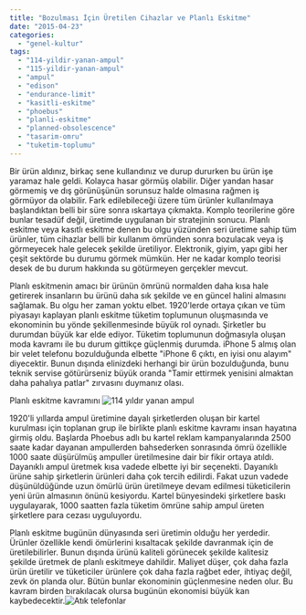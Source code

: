 ```yaml
---
title: "Bozulması İçin Üretilen Cihazlar ve Planlı Eskitme"
date: "2015-04-23"
categories: 
  - "genel-kultur"
tags: 
  - "114-yildir-yanan-ampul"
  - "115-yildir-yanan-ampul"
  - "ampul"
  - "edison"
  - "endurance-limit"
  - "kasitli-eskitme"
  - "phoebus"
  - "planli-eskitme"
  - "planned-obsolescence"
  - "tasarim-omru"
  - "tuketim-toplumu"
---
```


Bir ürün aldınız, birkaç sene kullandınız ve durup dururken bu ürün işe yaramaz hale geldi. Kolayca hasar görmüş olabilir. Diğer yandan hasar görmemiş ve dış görünüşünün sorunsuz halde olmasına rağmen iş görmüyor da olabilir. Fark edilebileceği üzere tüm ürünler kullanılmaya başlandıktan belli bir süre sonra ıskartaya çıkmakta. Komplo teorilerine göre bunlar tesadüf değil, üretimde uygulanan bir stratejinin sonucu. Planlı eskitme veya kasıtlı eskitme denen bu olgu yüzünden seri üretime sahip tüm ürünler, tüm cihazlar belli bir kullanım ömründen sonra bozulacak veya iş görmeyecek hale gelecek şekilde üretiliyor. Elektronik, giyim, yapı gibi her çeşit sektörde bu durumu görmek mümkün. Her ne kadar komplo teorisi desek de bu durum hakkında su götürmeyen gerçekler mevcut.

Planlı eskitmenin amacı bir ürünün ömrünü normalden daha kısa hale getirerek insanların bu ürünü daha sık şekilde ve en güncel halini almasını sağlamak. Bu olgu her zaman yoktu elbet. 1920'lerde ortaya çıkan ve tüm piyasayı kaplayan planlı eskitme tüketim toplumunun oluşmasında ve ekonominin bu yönde şekillenmesinde büyük rol oynadı. Şirketler bu durumdan büyük kar elde ediyor. Tüketim toplumunun doğmasıyla oluşan moda kavramı ile bu durum gittikçe güçlenmiş durumda. iPhone 5 almış olan bir velet telefonu bozulduğunda elbette "iPhone 6 çıktı, en iyisi onu alayım" diyecektir. Bunun dışında elinizdeki herhangi bir ürün bozulduğunda, bunu teknik servise götürürseniz büyük oranda "Tamir ettirmek yenisini almaktan daha pahalıya patlar" zırvasını duymanız olası.

Planlı eskitme kavramını ![114 yıldır yanan ampul](../images/oldest-light-bulb-672x372-300x166.jpg)

1920'li yıllarda ampul üretimine dayalı şirketlerden oluşan bir kartel kurulması için toplanan grup ile birlikte planlı eskitme kavramı insan hayatına girmiş oldu. Başlarda Phoebus adlı bu kartel reklam kampanyalarında 2500 saate kadar dayanan ampullerden bahsederken sonrasında ömrü özellikle 1000 saate düşürülmüş ampuller üretilmesine dair bir fikir ortaya atıldı. Dayanıklı ampul üretmek kısa vadede elbette iyi bir seçenekti. Dayanıklı ürüne sahip şirketlerin ürünleri daha çok tercih edilirdi. Fakat uzun vadede düşünüldüğünde uzun ömürlü ürün üretilmeye devam edilmesi tüketicilerin yeni ürün almasının önünü kesiyordu. Kartel bünyesindeki şirketlere baskı uygulayarak, 1000 saatten fazla tüketim ömrüne sahip ampul üreten şirketlere para cezası uyguluyordu.

Planlı eskitme bugünün dünyasında seri üretimin olduğu her yerdedir. Ürünler özellikle kendi ömürlerini kısaltacak şekilde davranmak için de üretilebilirler. Bunun dışında ürünü kaliteli görünecek şekilde kalitesiz şekilde üretmek de planlı eskitmeye dahildir. Maliyet düşer, çok daha fazla ürün üretilir ve tüketiciler ürünlere çok daha fazla rağbet eder, ihtiyaç değil, zevk ön planda olur. Bütün bunlar ekonominin güçlenmesine neden olur. Bu kavram birden bırakılacak olursa bugünün ekonomisi büyük kan kaybedecektir.![Atık telefonlar](../images/telefony.jpg)
